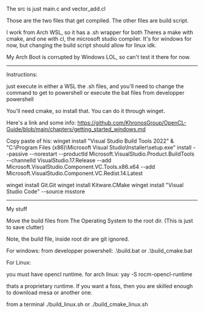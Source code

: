 The src is just  main.c and  vector_add.cl 




Those are the two files that get compiled. 
The other files are build script.

I work from Arch WSL, so it has a .sh wrapper for both
Theres a make with cmake, and one with cl, the microsoft studio compiler. 
It's for windows for now, but changing the build script should allow for linux idk.

My Arch Boot is corrupted by Windows LOL, so can't test it there for now. 

---
Instructions: 

just execute in either a WSL the .sh files, and you'll need to change the command to get to powershell
or execute the bat files from developper powershell 

You'll need cmake, so install that. 
You can do it through winget. 

Here's a link and some info:
https://github.com/KhronosGroup/OpenCL-Guide/blob/main/chapters/getting_started_windows.md 

Copy paste of his:
winget install "Visual Studio Build Tools 2022"
& "C:\Program Files (x86)\Microsoft Visual Studio\Installer\setup.exe" install --passive --norestart --productId Microsoft.VisualStudio.Product.BuildTools --channelId VisualStudio.17.Release --add Microsoft.VisualStudio.Component.VC.Tools.x86.x64 --add Microsoft.VisualStudio.Component.VC.Redist.14.Latest


winget install Git.Git
winget install Kitware.CMake
winget install "Visual Studio Code" --source msstore

----
My stuff

Move the build files from The Operating System to the root dir. 
(This is just to save clutter)

Note, the build file, inside root dir are git ignored.

For windows: 
from developper powershell:
.\build.bat 
or 
.\build_cmake.bat 

For Linux:

you must have opencl runtime. 
for arch linux:
yay -S rocm-opencl-runtime

thats a proprietary runtime. If you want a foss, then you are skilled enough to download mesa or another one. 

from a terminal 
./build_linux.sh 
or 
./build_cmake_linux.sh 





